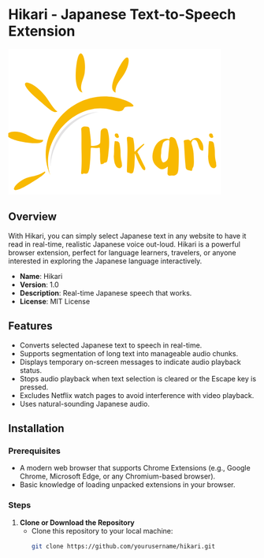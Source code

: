 # Hikari - Japanese Text-to-Speech Extension

![Hikari Logo](Hikari.png)

## Overview

With Hikari, you can simply select Japanese text in any website to have it read in real-time, realistic Japanese voice out-loud.
Hikari is a powerful browser extension, perfect for language learners, travelers, or anyone interested in exploring the Japanese language interactively.

- **Name**: Hikari
- **Version**: 1.0
- **Description**: Real-time Japanese speech that works.
- **License**: MIT License

## Features

- Converts selected Japanese text to speech in real-time.
- Supports segmentation of long text into manageable audio chunks.
- Displays temporary on-screen messages to indicate audio playback status.
- Stops audio playback when text selection is cleared or the Escape key is pressed.
- Excludes Netflix watch pages to avoid interference with video playback.
- Uses natural-sounding Japanese audio.

## Installation

### Prerequisites
- A modern web browser that supports Chrome Extensions (e.g., Google Chrome, Microsoft Edge, or any Chromium-based browser).
- Basic knowledge of loading unpacked extensions in your browser.

### Steps
1. **Clone or Download the Repository**
   - Clone this repository to your local machine:
     ```bash
     git clone https://github.com/yourusername/hikari.git
